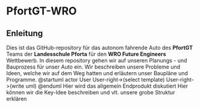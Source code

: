 # PfortGT-WRO
## Enleitung
Dies ist das GitHub-repository für das autonom fahrende Auto des **PfortGT** Teams der **Landesschule Pforta** für den **WRO Future Engineers** Wettbewerb.
In diesem repository gehen wir auf unseren Planungs - und Bauprozess für unser Auto ein. Wir beschreiben unsere Probleme und  Ideen, welche wir auf dem Weg hatten und erläutern unser Baupläne und Programme.
@startuml
actor User
User-right->(select template)
User-right->(write uml)
@enduml
Hier wird das allgemein Endprodukt diskutiert
Hier können wir die Key-Idee beschreiben und vlt. unsere grobe Struktur erklären
